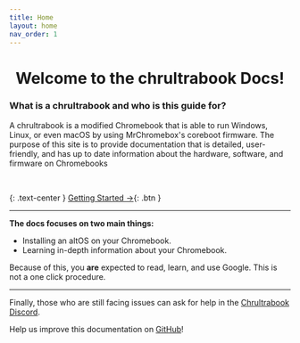 ```yaml
---
title: Home
layout: home
nav_order: 1
---
```


<h1><div align="center">Welcome to the chrultrabook Docs!</div></h1>

### What is a chrultrabook and who is this guide for?

A chrultrabook is a modified Chromebook that is able to run Windows, Linux, or even macOS by using MrChromebox's coreboot firmware. The purpose of this site is to provide documentation that is detailed, user-friendly, and has up to date information about the hardware, software, and firmware on Chromebooks

<br>

{: .text-center }
<span class="fs-6">
[Getting Started →](docs/getting-started.html){: .btn }
</span>

--------------------------------------

**The docs focuses on two main things:**

*   Installing an altOS on your Chromebook.
*   Learning in-depth information about your Chromebook.

Because of this, you **are** expected to read, learn, and use Google. This is not a one click procedure.

--------------------------------------

Finally, those who are still facing issues can ask for help in the [Chrultrabook Discord](https://discord.com/invite/tkPTk5w).

Help us improve this documentation on [GitHub](https://github.com/chrultrabook/docs/)!
